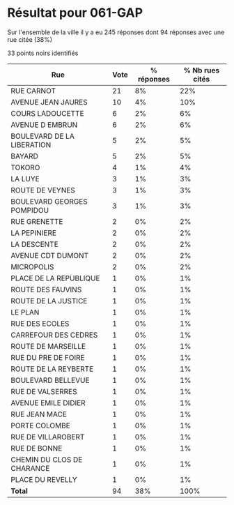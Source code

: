 # Résultat pour 061-GAP

Sur l'ensemble de la ville il y a eu 245 réponses dont 94 réponses avec une rue citée (38%)

33 points noirs identifiés

| Rue | Vote | % réponses | % Nb rues cités|
|-----|------|------------|----------------|
| RUE CARNOT | 21 | 8% | 22%|
| AVENUE JEAN JAURES | 10 | 4% | 10%|
| COURS LADOUCETTE | 6 | 2% | 6%|
| AVENUE D EMBRUN | 6 | 2% | 6%|
| BOULEVARD DE LA LIBERATION | 5 | 2% | 5%|
| BAYARD | 5 | 2% | 5%|
| TOKORO | 4 | 1% | 4%|
| LA LUYE | 3 | 1% | 3%|
| ROUTE DE VEYNES | 3 | 1% | 3%|
| BOULEVARD GEORGES POMPIDOU | 3 | 1% | 3%|
| RUE GRENETTE | 2 | 0% | 2%|
| LA PEPINIERE | 2 | 0% | 2%|
| LA DESCENTE | 2 | 0% | 2%|
| AVENUE CDT DUMONT | 2 | 0% | 2%|
| MICROPOLIS | 2 | 0% | 2%|
| PLACE DE LA REPUBLIQUE | 1 | 0% | 1%|
| ROUTE DES FAUVINS | 1 | 0% | 1%|
| ROUTE DE LA JUSTICE | 1 | 0% | 1%|
| LE PLAN | 1 | 0% | 1%|
| RUE DES ECOLES | 1 | 0% | 1%|
| CARREFOUR DES CEDRES | 1 | 0% | 1%|
| ROUTE DE MARSEILLE | 1 | 0% | 1%|
| RUE DU PRE DE FOIRE | 1 | 0% | 1%|
| ROUTE DE LA REYBERTE | 1 | 0% | 1%|
| BOULEVARD BELLEVUE | 1 | 0% | 1%|
| RUE DE VALSERRES | 1 | 0% | 1%|
| AVENUE EMILE DIDIER | 1 | 0% | 1%|
| RUE JEAN MACE | 1 | 0% | 1%|
| PORTE COLOMBE | 1 | 0% | 1%|
| RUE DE VILLAROBERT | 1 | 0% | 1%|
| RUE DE BONNE | 1 | 0% | 1%|
| CHEMIN DU CLOS DE CHARANCE | 1 | 0% | 1%|
| PLACE DU REVELLY | 1 | 0% | 1%|
| **Total** | 94 | 38% | 100%|
